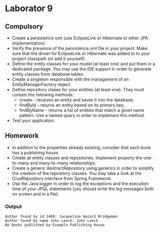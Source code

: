 # Laborator 9

## Compulsory 

- Create a persistence unit (use EclipseLink or Hibernate or other JPA implementation).
- Verify the presence of the persistence.xml file in your project. Make sure that the driver for EclipseLink or Hibernate was added to to your project classpath (or add it yourself).
- Define the entity classes for your model (at least one) and put them in a dedicated package. You may use the IDE support in order to generate entity classes from database tables.
- Create a singleton responsible with the management of an EntityManagerFactory object.
- Define repository clases for your entities (at least one). They must contain the following methods:
  - create - receives an entity and saves it into the database;
  - findById - returns an entity based on its primary key;
  - findByName - returns a list of entities that match a given name pattern. Use a named query in order to implement this method.
- Test your application.



## Homework 

- In addition to the properties already existing, consider that each book has a publishing house.
- Create all entity classes and repositories. Implement properly the one-to-many and many-to-many relationships.
- Create a generic AbstractRepository using generics in order to simplify the creation of the repository classes. You may take a look at the CrudRepository interface from Spring Framework.
- Use the Java logger in order to log the exceptions and the execution time of your JPQL statements (you should write the log messages both on screen and in a file).

### Output
```
Author found by id 1400: Jacqueline Hazard Bridgeman   
Author found by name John Leech: John Leech
No books published by Example Publishing House
```
